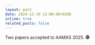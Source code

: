 ```yaml
---
layout: post
date: 2024-12-19 12:00:00+0200
inline: true
related_posts: false
---
```


Two papers accepted to AAMAS 2025. :detective:
